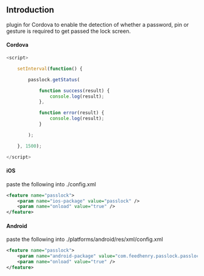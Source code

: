 ## Introduction

plugin for Cordova to enable the detection of whether a password, pin or gesture
is required to get passed the lock screen.

#### Cordova

```javascript
<script>

    setInterval(function() {

        passlock.getStatus(

            function success(result) {
                console.log(result);
            },

            function error(result) {
                console.log(result);
            }

        );

    }, 1500);

</script> 
```

#### iOS

paste the following into ./config.xml
```xml
<feature name="passlock">
    <param name="ios-package" value="passlock" />
    <param name="onload" value="true" />
</feature>
```

#### Android

paste the following into ./platforms/android/res/xml/config.xml
```xml
<feature name="passlock">
    <param name="android-package" value="com.feedhenry.passlock.passlock" />
    <param name="onload" value="true" />
</feature>
```

